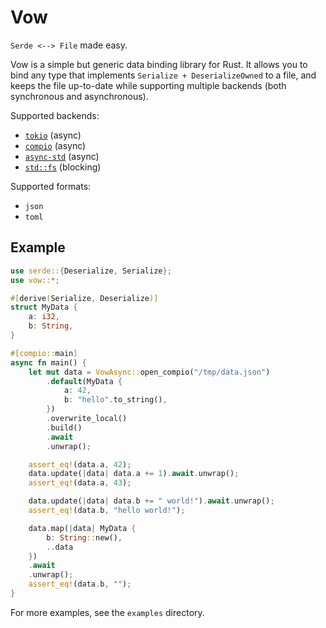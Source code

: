 # Vow

`Serde <--> File` made easy.

Vow is a simple but generic data binding library for Rust. It allows you to bind any type that implements `Serialize + DeserializeOwned` to a file, and keeps the file up-to-date while supporting multiple backends (both synchronous and asynchronous).

Supported backends:

- [`tokio`](https://tokio.rs) (async)
- [`compio`](https://github.com/compio-rs/compio) (async)
- [`async-std`](https://async.rs) (async)
- [`std::fs`](https://doc.rust-lang.org/std/fs/index.html) (blocking)

Supported formats:

- `json`
- `toml`

## Example

```rust
use serde::{Deserialize, Serialize};
use vow::*;

#[derive(Serialize, Deserialize)]
struct MyData {
    a: i32,
    b: String,
}

#[compio::main]
async fn main() {
    let mut data = VowAsync::open_compio("/tmp/data.json")
        .default(MyData {
            a: 42,
            b: "hello".to_string(),
        })
        .overwrite_local()
        .build()
        .await
        .unwrap();

    assert_eq!(data.a, 42);
    data.update(|data| data.a += 1).await.unwrap();
    assert_eq!(data.a, 43);

    data.update(|data| data.b += " world!").await.unwrap();
    assert_eq!(data.b, "hello world!");

    data.map(|data| MyData {
        b: String::new(),
        ..data
    })
    .await
    .unwrap();
    assert_eq!(data.b, "");
}
```

For more examples, see the `examples` directory.

